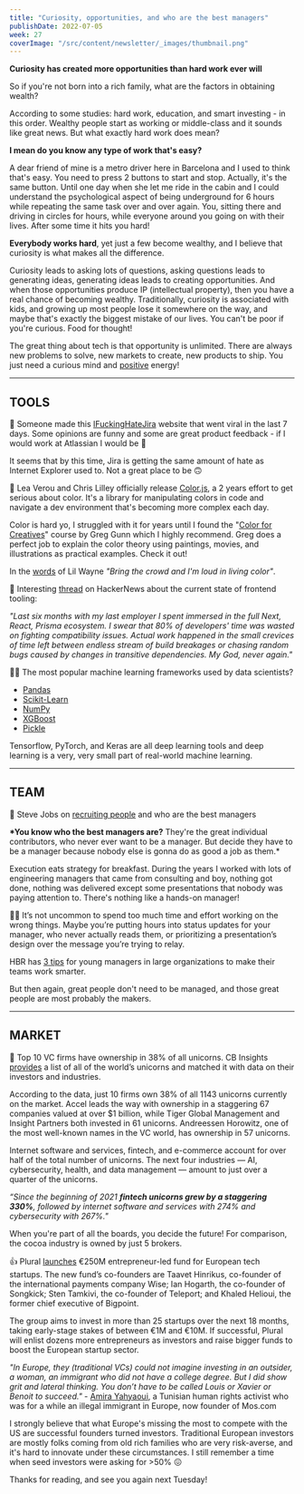 ```yaml
---
title: "Curiosity, opportunities, and who are the best managers"
publishDate: 2022-07-05
week: 27
coverImage: "/src/content/newsletter/_images/thumbnail.png"
---
```


**Curiosity has created more opportunities than hard work ever will**

So if you're not born into a rich family, what are the factors in obtaining wealth?

According to some studies: hard work, education, and smart investing - in this order. Wealthy people start as working or middle-class and it sounds like great news. But what exactly hard work does mean?

**I mean do you know any type of work that's easy?**

A dear friend of mine is a metro driver here in Barcelona and I used to think that's easy. You need to press 2 buttons to start and stop. Actually, it's the same button. Until one day when she let me ride in the cabin and I could understand the psychological aspect of being underground for 6 hours while repeating the same task over and over again. You, sitting there and driving in circles for hours, while everyone around you going on with their lives. After some time it hits you hard!

**Everybody works hard**, yet just a few become wealthy, and I believe that curiosity is what makes all the difference.

Curiosity leads to asking lots of questions, asking questions leads to generating ideas, generating ideas leads to creating opportunities. And when those opportunities produce IP (intellectual property), then you have a real chance of becoming wealthy. Traditionally, curiosity is associated with kids, and growing up most people lose it somewhere on the way, and maybe that's exactly the biggest mistake of our lives. You can't be poor if you're curious. Food for thought!

The great thing about tech is that opportunity is unlimited. There are always new problems to solve, new markets to create, new products to ship. You just need a curious mind and [positive](https://avc.com/2022/06/staying-positive-2/) energy!

---

## TOOLS

🍿 Someone made this [IFuckingHateJira](https://ifuckinghatejira.com/) website that went viral in the last 7 days. Some opinions are funny and some are great product feedback - if I would work at Atlassian I would be 👀

It seems that by this time, Jira is getting the same amount of hate as Internet Explorer used to. Not a great place to be 🙃

🎨 Lea Verou and Chris Lilley officially release [Color.js](https://colorjs.io/), a 2 years effort to get serious about color. It's a library for manipulating colors in code and navigate a dev environment that's becoming more complex each day.

Color is hard yo, I struggled with it for years until I found the "[Color for Creatives](https://thefutur.com/course/color-for-creatives)" course by Greg Gunn which I highly recommend. Greg does a perfect job to explain the color theory using paintings, movies, and illustrations as practical examples. Check it out!

In the [words](https://www.youtube.com/watch?v=McnTeuKtmfg) of Lil Wayne _"Bring the crowd and I'm loud in living color"_.

🧶 Interesting [thread](https://news.ycombinator.com/item?id=31954645) on HackerNews about the current state of frontend tooling:

_"Last six months with my last employer I spent immersed in the full Next, React, Prisma ecosystem. I swear that 80% of developers' time was wasted on fighting compatibility issues. Actual work happened in the small crevices of time left between endless stream of build breakages or chasing random bugs caused by changes in transitive dependencies. My God, never again."_

🧑‍🔬 The most popular machine learning frameworks used by data scientists?

- [Pandas](https://pandas.pydata.org/)
- [Scikit-Learn](https://scikit-learn.org/)
- [NumPy](https://numpy.org/)
- [XGBoost](https://xgboost.readthedocs.io/)
- [Pickle](https://docs.python.org/3/library/pickle.html)

Tensorflow, PyTorch, and Keras are all deep learning tools and deep learning is a very, very small part of real-world machine learning.

---

## TEAM

🎯 Steve Jobs on [recruiting people](https://www.youtube.com/watch?v=fj0hpsJvrko) and who are the best managers

**\*You know who the best managers are?**
They're the great individual contributors, who never ever want to be a manager. But decide they have to be a manager because nobody else is gonna do as good a job as them.\*

Execution eats strategy for breakfast. During the years I worked with lots of engineering managers that came from consulting and boy, nothing got done, nothing was delivered except some presentations that nobody was paying attention to. There's nothing like a hands-on manager!

🧗‍♀️ It’s not uncommon to spend too much time and effort working on the wrong things. Maybe you’re putting hours into status updates for your manager, who never actually reads them, or prioritizing a presentation’s design over the message you’re trying to relay.

HBR has [3 tips](https://hbr.org/2022/06/help-your-team-actually-work-smarter-not-harder) for young managers in large organizations to make their teams work smarter.

But then again, great people don't need to be managed, and those great people are most probably the makers.

---

## MARKET

💸 Top 10 VC firms have ownership in 38% of all unicorns. CB Insights [provides](https://cryptoslate.com/top-10-vc-firms-have-ownership-in-38-of-all-unicorns/) a list of all of the world’s unicorns and matched it with data on their investors and industries.

According to the data, just 10 firms own 38% of all 1143 unicorns currently on the market. Accel leads the way with ownership in a staggering 67 companies valued at over $1 billion, while Tiger Global Management and Insight Partners both invested in 61 unicorns. Andreessen Horowitz, one of the most well-known names in the VC world, has ownership in 57 unicorns.

Internet software and services, fintech, and e-commerce account for over half of the total number of unicorns. The next four industries — AI, cybersecurity, health, and data management — amount to just over a quarter of the unicorns.

_“Since the beginning of 2021 **fintech unicorns grew by a staggering 330%**, followed by internet software and services with 274% and cybersecurity with 267%."_

When you're part of all the boards, you decide the future! For comparison, the cocoa industry is owned by just 5 brokers.

👍 Plural [launches](https://t.co/PyUuBtFw7l) €250M entrepreneur-led fund for European tech startups. The new fund’s co-founders are Taavet Hinrikus, co-founder of the international payments company Wise; Ian Hogarth, the co-founder of Songkick; Sten Tamkivi, the co-founder of Teleport; and Khaled Helioui, the former chief executive of Bigpoint.

The group aims to invest in more than 25 startups over the next 18 months, taking early-stage stakes of between €1M and €10M. If successful, Plural will enlist dozens more entrepreneurs as investors and raise bigger funds to boost the European startup sector.

_"In Europe, they (traditional VCs) could not imagine investing in an outsider, a woman, an immigrant who did not have a college degree. But I did show grit and lateral thinking. You don’t have to be called Louis or Xavier or Benoit to succeed."_ - [Amira Yahyaoui](https://www.linkedin.com/in/amirayahyaoui/), a Tunisian human rights activist who was for a while an illegal immigrant in Europe, now founder of Mos.com

I strongly believe that what Europe's missing the most to compete with the US are successful founders turned investors. Traditional European investors are mostly folks coming from old rich families who are very risk-averse, and it's hard to innovate under these circumstances. I still remember a time when seed investors were asking for >50% 😖

Thanks for reading, and see you again next Tuesday!
